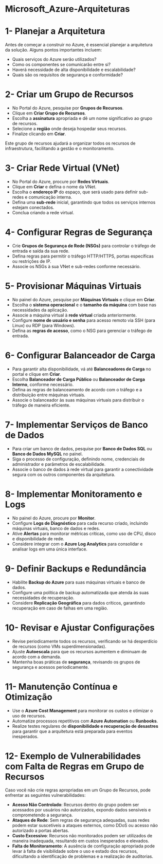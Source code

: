 # Microsoft_Azure-Arquiteturas

# 1- Planejar a Arquitetura

Antes de começar a construir no Azure, é essencial planejar a arquitetura da solução. Alguns pontos importantes incluem:
- Quais serviços do Azure serão utilizados? 
- Como os componentes se comunicarão entre si?
- Haverá necessidade de alta disponibilidade e escalabilidade?
- Quais são os requisitos de segurança e conformidade?

# 2- Criar um Grupo de Recursos

- No Portal do Azure, pesquise por **Grupos de Recursos**.
- Clique em **Criar Grupo de Recursos**.
- Escolha a **assinatura** apropriada e dê um nome significativo ao grupo de recursos.
- Selecione a **região** onde deseja hospedar seus recursos.
- Finalize clicando em **Criar**.

Este grupo de recursos ajudará a organizar todos os recursos de infraestrutura, facilitando a gestão e o monitoramento.

# 3- Criar Rede Virtual (VNet)

- No Portal do Azure, procure por **Redes Virtuais**.
- Clique em **Criar** e defina o nome da VNet.
- Escolha o **endereço IP** do espaço, que será usado para definir sub-redes e comunicação interna.
- Defina uma **sub-rede** inicial, garantindo que todos os serviços internos estejam conectados.
- Conclua criando a rede virtual.

# 4- Configurar Regras de Segurança

- Crie **Grupos de Segurança de Rede (NSGs)** para controlar o tráfego de entrada e saída da sua rede.
- Defina regras para permitir o tráfego HTTP/HTTPS, portas específicas ou restrições de IP.
- Associe os NSGs à sua VNet e sub-redes conforme necessário.

# 5- Provisionar Máquinas Virtuais

- No painel do Azure, pesquise por **Máquinas Virtuais** e clique em **Criar**.
- Escolha o **sistema operacional** e o **tamanho da máquina** com base nas necessidades da aplicação.
- Associe a máquina virtual à **rede virtual** criada anteriormente.
- Configure **nome de usuário e senha** para acesso remoto via SSH (para Linux) ou RDP (para Windows).
- Defina as **regras de acesso**, como o NSG para gerenciar o tráfego de entrada.

# 6- Configurar Balanceador de Carga

- Para garantir alta disponibilidade, vá até **Balanceadores de Carga** no portal e clique em **Criar**.
- Escolha **Balanceador de Carga Público** ou **Balanceador de Carga Interno**, conforme necessário.
- Defina as regras de balanceamento de acordo com o tráfego e a distribuição entre máquinas virtuais.
- Associe o balanceador às suas máquinas virtuais para distribuir o tráfego de maneira eficiente.

# 7- Implementar Serviços de Banco de Dados

- Para criar um banco de dados, pesquise por **Banco de Dados SQL** ou **Banco de Dados MySQL** no painel.
- Siga o processo de configuração, definindo nome, credenciais de administrador e parâmetros de escalabilidade.
- Associe o banco de dados à rede virtual para garantir a conectividade segura com os outros componentes da arquitetura.

# 8- Implementar Monitoramento e Logs

- No painel do Azure, procure por **Monitor**.
- Configure **Logs de Diagnóstico** para cada recurso criado, incluindo máquinas virtuais, banco de dados e redes.
- Ative **Alertas** para monitorar métricas críticas, como uso de CPU, disco e disponibilidade de rede.
- Considere integrar com o **Azure Log Analytics** para consolidar e analisar logs em uma única interface.

# 9- Definir Backups e Redundância

- Habilite **Backup do Azure** para suas máquinas virtuais e banco de dados.
- Configure uma política de backup automatizada que atenda às suas necessidades de recuperação.
- Considere **Replicação Geográfica** para dados críticos, garantindo recuperação em caso de falhas em uma região.

# 10- Revisar e Ajustar Configurações

- Revise periodicamente todos os recursos, verificando se há desperdício de recursos (como VMs superdimensionadas).
- Ajuste **Autoescala** para que os recursos aumentem e diminuam de acordo com a demanda.
- Mantenha boas práticas de **segurança**, revisando os grupos de segurança e acessos periodicamente.

# 11- Manutenção Contínua e Otimização

- Use o **Azure Cost Management** para monitorar os custos e otimizar o uso de recursos.
- Automatize processos repetitivos com **Azure Automation** ou **Runbooks**.
- Realize testes regulares de **disponibilidade e recuperação de desastres** para garantir que a arquitetura está preparada para eventos inesperados.

# 12- Exemplo de Vulnerabilidades com Falta de Regras em Grupo de Recursos 

Caso você não crie regras apropriadas em um Grupo de Recursos, pode enfrentar as seguintes vulnerabilidades:

- **Acesso Não Controlado**: Recursos dentro do grupo podem ser acessados por usuários não autorizados, expondo dados sensíveis e comprometendo a segurança. 
- **Ataques de Rede**: Sem regras de segurança adequadas, suas redes podem estar suscetíveis a ataques externos, como DDoS ou acesso não autorizado a portas abertas. 
- **Custo Excessivo**: Recursos não monitorados podem ser utilizados de maneira inadequada, resultando em custos inesperados e elevados. 
- **Falta de Monitoramento**: A ausência de configuração apropriada pode levar à falta de visibilidade sobre o uso e estado dos recursos, dificultando a identificação de problemas e a realização de auditorias. 

